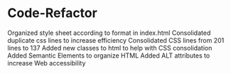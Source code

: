 # Code-Refactor

Organized style sheet according to format in index.html
Consolidated duplicate css lines to increase efficiency
Consolidated CSS lines from 201 lines to 137
Added new classes to html to help with CSS consolidation
Added Semantic Elements to organize HTML
Added ALT attributes to increase Web accessibility
